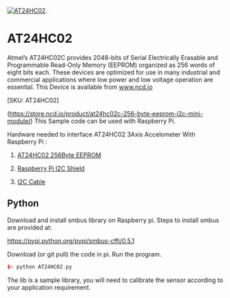[![AT24HC02](AT24HC02_I2C.png)](https://store.ncd.io/product/at24hc02c-256-byte-eeprom-i2c-mini-module/).

# AT24HC02

Atmel’s AT24HC02C provides 2048-bits of Serial Electrically Erasable and Programmable Read-Only Memory (EEPROM) organized as 256 words of eight bits each. These devices are optimized for use in many industrial and commercial applications where low power and low voltage operation are essential.
This Device is available from www.ncd.io

[SKU: AT24HC02]

(https://store.ncd.io/product/at24hc02c-256-byte-eeprom-i2c-mini-module/)
This Sample code can be used with Raspberry Pi.

Hardware needed to interface AT24HC02 3Axis Accelometer With Raspberry Pi :

1. <a href="https://store.ncd.io/product/at24hc02c-256-byte-eeprom-i2c-mini-module/">AT24HC02 256Byte EEPROM</a>

2. <a href="https://store.ncd.io/product/i2c-shield-for-raspberry-pi-3-pi2-with-outward-facing-i2c-port-terminates-over-hdmi-port/">Raspberry Pi I2C Shield</a>

3. <a href="https://store.ncd.io/product/i%C2%B2c-cable/">I2C Cable</a>

## Python

Download and install smbus library on Raspberry pi. Steps to install smbus are provided at:

https://pypi.python.org/pypi/smbus-cffi/0.5.1

Download (or git pull) the code in pi. Run the program.

```cpp
$> python AT24HC02.py
```
The lib is a sample library, you will need to calibrate the sensor according to your application requirement.
